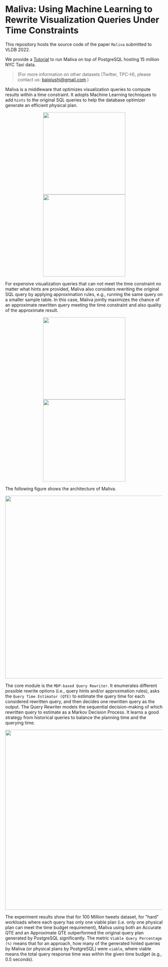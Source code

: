 # Maliva: Using Machine Learning to Rewrite Visualization Queries Under Time Constraints
This repository hosts the source code of the paper `Maliva` submitted to VLDB 2022.

We provide a [Tutorial](https://github.com/malivamlvis/maliva/wiki) to run Maliva on top of PostgreSQL hosting 15 million NYC Taxi data.

> (For more information on other datasets (Twitter, TPC-H), please contact us: baiqiushi@gmail.com.)

Maliva is a middleware that optimizes visualization queries to compute results within a time constraint. It adopts Machine Learning techniques to add `hints` to the original SQL queries to help the database optimizer generate an efficient physical plan.

<p align="center">
  <img src="https://github.com/malivamlvis/maliva/blob/main/pub/intro-slow-query.png" width="263">
  <img src="https://github.com/malivamlvis/maliva/blob/main/pub/intro-fast-query.png" width="263">
</p>

For expensive visualization queries that can not meet the time constraint no matter what hints are provided, Maliva also considers rewriting the original SQL query by applying approximation rules, e.g., running the same query on a smaller sample table.  In this case, Maliva jointly maximizes the chance of an approximate rewritten query meeting the time constraint and also quality of the approximate result.

<p align="center">
  <img src="https://github.com/malivamlvis/maliva/blob/main/pub/intro-slow-query2.png" width="263">
  <img src="https://github.com/malivamlvis/maliva/blob/main/pub/intro-fast-query2.png" width="263">
</p>

The following figure shows the architecture of Maliva.

<p align="center">
  <img src="https://github.com/malivamlvis/maliva/blob/main/pub/architecture.png" width="585">
</p>

The core module is the `MDP-based Query Rewriter`. It enumerates different possible rewrite options (i.e., query hints and/or approximation rules), asks the `Query Time Estimator (QTE)` to estimate the query time for each considered rewritten query, and then decides one rewritten query as the output. The Query Rewriter models the sequential decision-making of which rewritten query to estimate as a Markov Decision Process. It learns a good strategy from historical queries to balance the planning time and the querying time.

<p align="center">
  <img src="https://github.com/malivamlvis/maliva/blob/main/pub/maliva-vs-postgresql.png" width="576">
</p>

The experiment results show that for 100 Million tweets dataset, for "hard" workloads where each query has only one viable plan (i.e. only one physical plan can meet the time budget requirement), Maliva using both an Accurate QTE and an Approximate QTE outperformed the original query plan generated by PostgreSQL significantly. The metric `Viable Query Percentage (%)` means that for an approach, how many of the generated hinted queries by Maliva (or physical plans by PostgreSQL) were `viable`, where viable means the total query response time was within the given time budget (e.g., 0.5 seconds).
